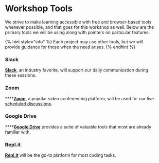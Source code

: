 # Workshop Tools

We strive to make learning accessible with free and browser-based tools whenever possible, and that goes for this workshop as well. Below are the primary tools we will be using along with pointers on particular features.

{% hint style="info" %}
Each project may use other tools, but we will provide guidance for those when the need arises.
{% endhint %}

### Slack

[**Slack**](https://slack.com), an industry favorite, will support our daily communication during these sessions.

### Zoom

\*\*\*\*[**Zoom**](https://zoom.com), a popular video conferencing platform, will be used for our live [scheduled discussions](schedule.md). 

### Google Drive

\*\*\*\*[**Google Drive**](https://drive.google.com) provides a suite of valuable tools that most are already familiar with.

### Repl.it

[**Repl.it**](https://repl.it) will be the go-to platform for most coding tasks. 



